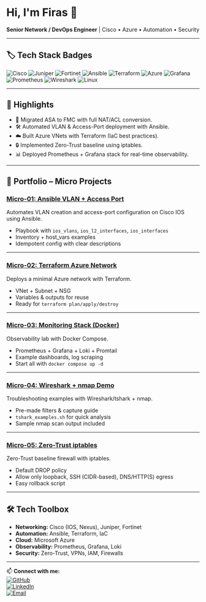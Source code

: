 # Hi, I'm Firas 👋  
**Senior Network / DevOps Engineer** | Cisco • Azure • Automation • Security  

---

## 🏷️ Tech Stack Badges

![Cisco](https://img.shields.io/badge/Network-Cisco-blue?logo=cisco&logoColor=white)
![Juniper](https://img.shields.io/badge/Network-Juniper-green?logo=junipernetworks&logoColor=white)
![Fortinet](https://img.shields.io/badge/Security-Fortinet-red?logo=fortinet&logoColor=white)
![Ansible](https://img.shields.io/badge/Automation-Ansible-black?logo=ansible)
![Terraform](https://img.shields.io/badge/IaC-Terraform-7B42BC?logo=terraform)
![Azure](https://img.shields.io/badge/Cloud-Azure-0078D4?logo=microsoftazure&logoColor=white)
![Grafana](https://img.shields.io/badge/Monitoring-Grafana-F46800?logo=grafana)
![Prometheus](https://img.shields.io/badge/Monitoring-Prometheus-E6522C?logo=prometheus)
![Wireshark](https://img.shields.io/badge/Analysis-Wireshark-1679A7?logo=wireshark&logoColor=white)
![Linux](https://img.shields.io/badge/OS-Linux-FCC624?logo=linux&logoColor=black)

---

## 🌟 Highlights
- 🚀 Migrated ASA to FMC with full NAT/ACL conversion.  
- 🛠️ Automated VLAN & Access-Port deployment with Ansible.  
- ☁️ Built Azure VNets with Terraform (IaC best practices).  
- 🔒 Implemented Zero-Trust baseline using iptables.  
- 📊 Deployed Prometheus + Grafana stack for real-time observability.  

---

## 🚀 Portfolio – Micro Projects

### [Micro-01: Ansible VLAN + Access Port](https://github.com/ciscofiras/micro-01-ansible-vlan-port)
Automates VLAN creation and access-port configuration on Cisco IOS using Ansible.  
- Playbook with `ios_vlans`, `ios_l2_interfaces`, `ios_interfaces`  
- Inventory + host_vars examples  
- Idempotent config with clear descriptions  

---

### [Micro-02: Terraform Azure Network](https://github.com/ciscofiras/micro-02-terraform-azure-network)
Deploys a minimal Azure network with Terraform.  
- VNet + Subnet + NSG  
- Variables & outputs for reuse  
- Ready for `terraform plan/apply/destroy`  

---

### [Micro-03: Monitoring Stack (Docker)](https://github.com/ciscofiras/micro-03-monitoring-docker)
Observability lab with Docker Compose.  
- Prometheus + Grafana + Loki + Promtail  
- Example dashboards, log scraping  
- Start all with `docker compose up -d`  

---

### [Micro-04: Wireshark + nmap Demo](https://github.com/ciscofiras/micro-04-wireshark-nmap-demo)
Troubleshooting examples with Wireshark/tshark + nmap.  
- Pre-made filters & capture guide  
- `tshark_examples.sh` for quick analysis  
- Sample nmap scan output included  

---

### [Micro-05: Zero-Trust iptables](https://github.com/ciscofiras/micro-05-zero-trust-iptables)
Zero-Trust baseline firewall with iptables.  
- Default DROP policy  
- Allow only loopback, SSH (CIDR-based), DNS/HTTP(S) egress  
- Easy rollback script  

---

## 🛠️ Tech Toolbox
- **Networking:** Cisco (IOS, Nexus), Juniper, Fortinet  
- **Automation:** Ansible, Terraform, IaC  
- **Cloud:** Microsoft Azure  
- **Observability:** Prometheus, Grafana, Loki  
- **Security:** Zero-Trust, VPNs, IAM, Firewalls  

---

📫 **Connect with me:**  
[![GitHub](https://img.shields.io/badge/GitHub-ciscofiras-181717?logo=github)](https://github.com/ciscofiras)  
[![LinkedIn](https://img.shields.io/badge/LinkedIn-Connect-blue?logo=linkedin)](https://linkedin.com/in/your-link)  
[![Email](https://img.shields.io/badge/Email-firasissa%40gmail.com-red?logo=gmail&logoColor=white)](mailto:eng.firas13@gmail.com)

